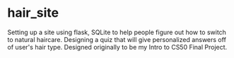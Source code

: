 # hair_site
Setting up a site using flask, SQLite to help people figure out how to switch to natural haircare. Designing a quiz that will give personalized answers off of user's hair type. Designed originally to be my Intro to CS50 Final Project.
